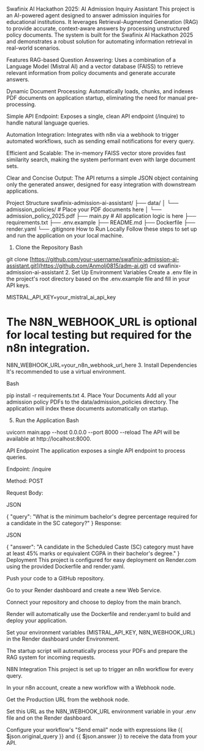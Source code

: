 Swafinix AI Hackathon 2025: AI Admission Inquiry Assistant
This project is an AI-powered agent designed to answer admission inquiries for educational institutions. It leverages Retrieval-Augmented Generation (RAG) to provide accurate, context-aware answers by processing unstructured policy documents. The system is built for the Swafinix AI Hackathon 2025 and demonstrates a robust solution for automating information retrieval in real-world scenarios.

Features
RAG-based Question Answering: Uses a combination of a Language Model (Mistral AI) and a vector database (FAISS) to retrieve relevant information from policy documents and generate accurate answers.

Dynamic Document Processing: Automatically loads, chunks, and indexes PDF documents on application startup, eliminating the need for manual pre-processing.

Simple API Endpoint: Exposes a single, clean API endpoint (/inquire) to handle natural language queries.

Automation Integration: Integrates with n8n via a webhook to trigger automated workflows, such as sending email notifications for every query.

Efficient and Scalable: The in-memory FAISS vector store provides fast similarity search, making the system performant even with large document sets.

Clear and Concise Output: The API returns a simple JSON object containing only the generated answer, designed for easy integration with downstream applications.

Project Structure
swafinix-admission-ai-assistant/
├── data/
│   └── admission_policies/         # Place your PDF documents here
│       └── admission_policy_2025.pdf
├── main.py                         # All application logic is here
├── requirements.txt
├── .env.example
├── README.md
├── Dockerfile
├── render.yaml
└── .gitignore
How to Run Locally
Follow these steps to set up and run the application on your local machine.

1. Clone the Repository
Bash

git clone [https://github.com/your-username/swafinix-admission-ai-assistant.git](https://github.com/Anmolj0815/adm-ai.git)
cd swafinix-admission-ai-assistant
2. Set Up Environment Variables
Create a .env file in the project's root directory based on the .env.example file and fill in your API keys.

MISTRAL_API_KEY=your_mistral_ai_api_key
# The N8N_WEBHOOK_URL is optional for local testing but required for the n8n integration.
N8N_WEBHOOK_URL=your_n8n_webhook_url_here
3. Install Dependencies
It's recommended to use a virtual environment.

Bash

pip install -r requirements.txt
4. Place Your Documents
Add all your admission policy PDFs to the data/admission_policies directory. The application will index these documents automatically on startup.

5. Run the Application
Bash

uvicorn main:app --host 0.0.0.0 --port 8000 --reload
The API will be available at http://localhost:8000.

API Endpoint
The application exposes a single API endpoint to process queries.

Endpoint: /inquire

Method: POST

Request Body:

JSON

{
    "query": "What is the minimum bachelor's degree percentage required for a candidate in the SC category?"
}
Response:

JSON

{
    "answer": "A candidate in the Scheduled Caste (SC) category must have at least 45% marks or equivalent CGPA in their bachelor's degree."
}
Deployment
This project is configured for easy deployment on Render.com using the provided Dockerfile and render.yaml.

Push your code to a GitHub repository.

Go to your Render dashboard and create a new Web Service.

Connect your repository and choose to deploy from the main branch.

Render will automatically use the Dockerfile and render.yaml to build and deploy your application.

Set your environment variables (MISTRAL_API_KEY, N8N_WEBHOOK_URL) in the Render dashboard under Environment.

The startup script will automatically process your PDFs and prepare the RAG system for incoming requests.

N8N Integration
This project is set up to trigger an n8n workflow for every query.

In your n8n account, create a new workflow with a Webhook node.

Get the Production URL from the webhook node.

Set this URL as the N8N_WEBHOOK_URL environment variable in your .env file and on the Render dashboard.

Configure your workflow's "Send email" node with expressions like {{ $json.original_query }} and {{ $json.answer }} to receive the data from your API.
